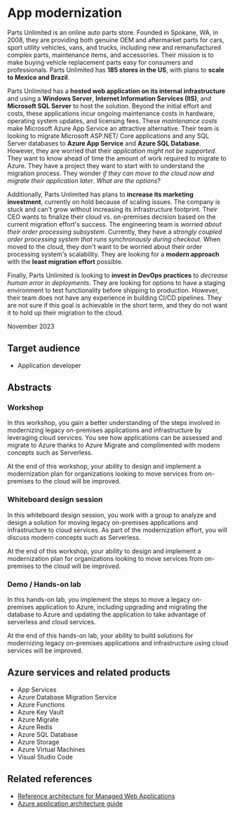 # App modernization

Parts Unlimited is an online auto parts store. Founded in Spokane, WA, in 2008, they are providing both genuine OEM and aftermarket parts for cars, sport utility vehicles, vans, and trucks, including new and remanufactured complex parts, maintenance items, and accessories. Their mission is to make buying vehicle replacement parts easy for consumers and professionals. Parts Unlimited has **185 stores in the US**, with plans to **scale to Mexico and Brazil**.

Parts Unlimited has a **hosted web application on its internal infrastructure** and using a **Windows Server**, **Internet Information Services (IIS)**, and **Microsoft SQL Server** to host the solution. Beyond the initial effort and costs, these applications incur ongoing maintenance costs in hardware, operating system updates, and licensing fees. These *maintenance costs* make Microsoft Azure App Service an attractive alternative. Their team is looking to migrate Microsoft ASP.NET/ Core applications and any SQL Server databases to **Azure App Service** and **Azure SQL Database**. However, they are worried that their *application might not be supported*. They want to know ahead of time the amount of work required to migrate to Azure. They have a project they want to start with to understand the migration process. They wonder *if they can move to the cloud now and migrate their application later*. *What are the options*?

Additionally, Parts Unlimited has plans to **increase its marketing investment**, currently on hold because of scaling issues. The company is stuck and can't grow without increasing its infrastructure footprint. Their CEO wants to finalize their cloud vs. on-premises decision based on the current migration effort's success. The engineering team is *worried about their order processing subsystem*. Currently, they have a *strongly coupled order processing system that runs synchronously during checkout*. When moved to the cloud, they don't want to be worried about their order processing system's scalability. They are looking for a **modern approach** with the **least migration effort** possible.

Finally, Parts Unlimited is looking to **invest in DevOps practices** to *decrease human error in deployments*. They are looking for options to have a staging environment to test functionality before shipping to production. However, their team does not have any experience in building CI/CD pipelines. They are not sure if this goal is achievable in the short term, and they do not want it to hold up their migration to the cloud.

November 2023

## Target audience

- Application developer

## Abstracts

### Workshop

In this workshop, you gain a better understanding of the steps involved in modernizing legacy on-premises applications and infrastructure by leveraging cloud services. You see how applications can be assessed and migrate to Azure thanks to Azure Migrate and complimented with modern concepts such as Serverless.

At the end of this workshop, your ability to design and implement a modernization plan for organizations looking to move services from on-premises to the cloud will be improved.

### Whiteboard design session

In this whiteboard design session, you work with a group to analyze and design a solution for moving legacy on-premises applications and infrastructure to cloud services. As part of the modernization effort, you will discuss modern concepts such as Serverless.

At the end of this workshop, your ability to design and implement a modernization plan for organizations looking to move services from on-premises to the cloud will be improved.

### Demo / Hands-on lab

In this hands-on lab, you implement the steps to move a legacy on-premises application to Azure, including upgrading and migrating the database to Azure and updating the application to take advantage of serverless and cloud services.

At the end of this hands-on lab, your ability to build solutions for modernizing legacy on-premises applications and infrastructure using cloud services will be improved.

## Azure services and related products

- App Services
- Azure Database Migration Service
- Azure Functions
- Azure Key Vault
- Azure Migrate
- Azure Redis
- Azure SQL Database
- Azure Storage
- Azure Virtual Machines
- Visual Studio Code

## Related references

- [Reference architecture for Managed Web Applications](https://learn.microsoft.com/en-us/azure/architecture/web-apps/app-service/architectures/basic-web-app)
- [Azure application architecture guide](https://learn.microsoft.com/en-us/azure/architecture/guide/)
